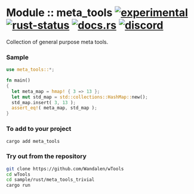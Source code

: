 # Module :: meta_tools [![experimental](https://img.shields.io/badge/stability-experimental-orange.svg)](https://github.com/emersion/stability-badges#experimental) [![rust-status](https://github.com/Wandalen/wTools/actions/workflows/ModuleMetaToolsPush.yml/badge.svg)](https://github.com/Wandalen/wTools/actions/workflows/ModuleMetaToolsPush.yml) [![docs.rs](https://img.shields.io/docsrs/meta_tools?color=e3e8f0&logo=docs.rs)](https://docs.rs/meta_tools) [![discord](https://img.shields.io/discord/872391416519737405?color=e3e8f0&logo=discord&logoColor=e3e8f0)](https://discord.gg/JwTG6d2b)

Collection of general purpose meta tools.

### Sample

```rust
use meta_tools::*;

fn main()
{
  let meta_map = hmap! { 3 => 13 };
  let mut std_map = std::collections::HashMap::new();
  std_map.insert( 3, 13 );
  assert_eq!( meta_map, std_map );
}
```

<!-- qqq for Rust dev : please write --> <!-- aaa : done -->

### To add to your project

```sh
cargo add meta_tools
```

### Try out from the repository

```sh
git clone https://github.com/Wandalen/wTools
cd wTools
cd sample/rust/meta_tools_trivial
cargo run
```
